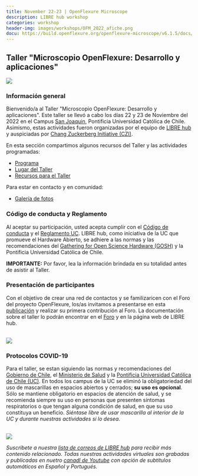```yaml
---
title: November 22-23 | OpenFlexure Microscope
description: LIBRE hub workshop
categories: workshop
header-img: images/workshops/OFM_2022_afiche.png
docu: https://build.openflexure.org/openflexure-microscope/v6.1.5/docs/
---
```


## Taller "Microscopio OpenFlexure: Desarrollo y aplicaciones"

<img src="{{site.baseurl}}/images/others/OFM_3.jpg" data-action="zoom">

### Información general

Bienvenido/a al Taller "Microscopio OpenFlexure: Desarrollo y aplicaciones". Este taller se llevó a cabo los días 22 y 23 de Noviembre del 2022 en el Campus [San Joaquin](https://www.uc.cl/universidad/nuestros-campus/san-joaquin/), Pontificia Universidad Católica de Chile. Asimismo, estas actividades fueron organizadas por el equipo de [LIBRE hub](https://librehub.github.io/people/) y auspiciadas por [Chang Zuckerberg Initiative (CZI)](https://chanzuckerberg.com/).

En esta sección compartimos algunos recursos del Taller y las actividades programadas:

- [Programa](/workshops/OFM_2022/program/)
- [Lugar del Taller](/workshops/OFM_2022/place/)
- [Recursos para el Taller](/workshops/OFM_2022/resources/)

Para estar en contacto y en comunidad:

- [Galería de fotos](https://www.flickr.com/photos/197037882@N02/)

### Código de conducta y Reglamento

Al aceptar su participación, usted acepta cumplir con el [Código de conducta](https://openhardware.science/gosh-2017/gosh-code-of-conduct/) y el [Reglamento UC](https://www.ing.uc.cl/electrica/wp-content/uploads/2020/09/reglamento-laboratorio-de-fabricacin-de-ingeniera-elctrica-fablabv3.pdf). LIBRE hub, como iniciativa de la UC que promueve el Hardware Abierto, se adhiere a las normas y las recomendaciones del [Gathering for Open Science Hardware (GOSH)](https://openhardware.science/) y la Pontificia Universidad Católica de Chile.

**IMPORTANTE:** Por favor, lea la información brindada en su totalidad antes de asistir al Taller.

### Presentación de participantes

Con el objetivo de crear una red de contactos y se familizaricen con el Foro del proyecto OpenFlexure, los/as invitamos a presentarse en esta [publicación](https://openflexure.discourse.group/t/taller-ofm-en-chile-libre-hub/1078) y realizar su primera contribución al Foro. La documentación sobre el taller lo podrán encontrar en el [Foro](https://openflexure.discourse.group/t/ofm-workshop-in-chile-libre-hub/1068/) y en la página web de LIBRE hub.

<br>
<img src="{{site.baseurl}}/images/others/OFM_forum.png" data-action="zoom">

### Protocolos COVID-19

Para el taller, se estan siguiendo las normas y recomendaciones del [Gobierno de Chile](https://www.gob.cl/pasoapaso/), el [Ministerio de Salud](https://www.minsal.cl/plan-seguimos-cuidandonos-paso-a-paso/) y la [Pontificia Universidad Católica de Chile (UC)](https://www.uc.cl/uc-contra-el-coronavirus/paso-a-paso-uc/). En todos los campus de la UC se eliminó la obligatoriedad del uso de mascarillas en espacios abiertos y cerrados; **su uso es opcional**. Sólo se mantiene obligatorio en espacios de atención de salud, y se recomienda siempre su uso en personas que presenten síntomas respiratorios o que tengan alguna condición de salud, en que su uso constituya un beneficio. *Siéntase libre de usar mascarilla al interior de la UC y durante nuestras actividades si lo desea*.

<br>
<img src="{{site.baseurl}}/images/workshops/OFM_2022_afiche.png" data-action="zoom">

<br>

*Suscribete a nuestra [lista de correos de LIBRE hub](https://mailchi.mp/2efa11be3d6b/libre_hub) para recibir más contenido relacionado. Todas nuestras actividades virtuales son grabadas y publicadas en nuetro [canadl de Youtube](https://www.youtube.com/channel/UCKaffupDA8KKrDE0rd668Xw) con opción de subtítulos automáticos en Español y Portugués.*
